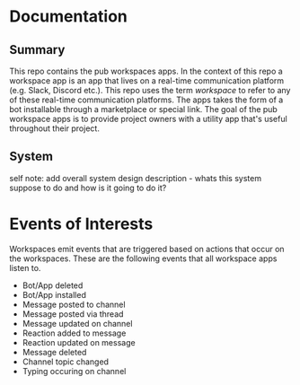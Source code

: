 # Documentation

## Summary
This repo contains the pub workspaces apps. In the context of this repo a workspace app is an app that lives on a real-time communication platform (e.g. Slack, Discord etc.). This repo uses the term *workspace* to refer to any of these real-time communication platforms. The apps takes the form of a bot installable through a marketplace or special link. The goal of the pub workspace apps is to provide project owners with a utility app that's useful throughout their project.

## System
self note: add overall system design description - whats this system suppose to do and how is it going to do it?

# Events of Interests
Workspaces emit events that are triggered based on actions that occur on the workspaces. These are the following events that all workspace apps listen to.
- Bot/App deleted
- Bot/App installed
- Message posted to channel
- Message posted via thread
- Message updated on channel
- Reaction added to message
- Reaction updated on message
- Message deleted
- Channel topic changed
- Typing occuring on channel
